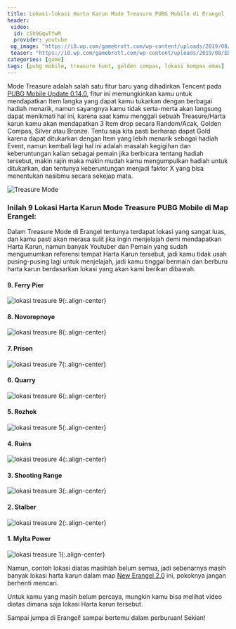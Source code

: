 ```yaml
---
title: Lokasi-lokasi Harta Karun Mode Treasure PUBG Mobile di Erangel
header:
 video:
  id: c5h9GqwTfwM
  provider: youtube
 og_image: "https://i0.wp.com/gamebrott.com/wp-content/uploads/2019/08/EBufF_hU8AAL-pf-1.jpg"
 teaser: "https://i0.wp.com/gamebrott.com/wp-content/uploads/2019/08/EBufF_hU8AAL-pf-1.jpg?resize=360,200"
categories: [game]
tags: [pubg mobile, treasure hunt, golden compas, lokasi kompas emas]
---
```

Mode Treasure adalah salah satu fitur baru yang dihadirkan Tencent pada [PUBG Mobile Update 0.14.0](), fitur ini memungkinkan kamu untuk mendapatkan Item langka yang dapat kamu tukarkan dengan berbagai hadiah menarik, namun sayangnya kamu tidak serta-merta akan langsung dapat menikmati hal ini, karena saat kamu menggali sebuah Treasure/Harta karun kamu akan mendapatkan 3 Item drop secara Random/Acak, Golden Compas, Silver atau Bronze. Tentu saja kita pasti berharap dapat Gold karena dapat ditukarkan dengan Item yang lebih menarik sebagai hadiah Event, namun kembali lagi hal ini adalah masalah kegigihan dan keberuntungan kalian sebagai pemain jika berbicara tentang hadiah tersebut, makin rajin maka makin mudah kamu mengumpulkan hadiah untuk ditukarkan, dan tentunya keberuntungan menjadi faktor X yang bisa menentukan nasibmu secara sekejap mata.

![Treasure Mode](https://i0.wp.com/gamebrott.com/wp-content/uploads/2019/08/EBufF_hU8AAL-pf-1.jpg?resize=640,320)

### Inilah 9 Lokasi Harta Karun Mode Treasure PUBG Mobile di Map Erangel:

Dalam Treasure Mode di Erangel tentunya terdapat lokasi yang sangat luas, dan kamu pasti akan merasa sulit jika ingin menjelajah demi mendapatkan Harta Karun, namun banyak Youtuber dan Pemain yang sudah mengumumkan referensi tempat Harta Karun tersebut, jadi kamu tidak usah pusing-pusing lagi untuk menjelajah, jadi kamu tinggal bermain dan berburu harta karun berdasarkan lokasi yang akan kami berikan dibawah.

#### 9. Ferry Pier

![lokasi treasure 9](https://i0.wp.com/gamebrott.com/wp-content/uploads/2019/08/ferry-plet.jpg){:.align-center}

#### 8. Novorepnoye

![lokasi treasure 8](https://i0.wp.com/gamebrott.com/wp-content/uploads/2019/08/novorepnoye.jpg){:.align-center}

#### 7. Prison

![lokasi treasure 7](https://i0.wp.com/gamebrott.com/wp-content/uploads/2019/08/prison.jpg){:.align-center}

#### 6. Quarry

![lokasi treasure 6](https://i0.wp.com/gamebrott.com/wp-content/uploads/2019/08/quarry.jpg){:.align-center}

#### 5. Rozhok

![lokasi treasure 5](https://i0.wp.com/gamebrott.com/wp-content/uploads/2019/08/rozhok.jpg){:.align-center}

#### 4. Ruins

![lokasi treasure 4](https://i0.wp.com/gamebrott.com/wp-content/uploads/2019/08/ruins.jpg){:.align-center}

#### 3. Shooting Range

![lokasi treasure 3](https://i0.wp.com/gamebrott.com/wp-content/uploads/2019/08/shooting-range.jpg){:.align-center}

#### 2. Stalber

![lokasi treasure 2](https://i0.wp.com/gamebrott.com/wp-content/uploads/2019/08/stalber.jpg){:.align-center}

#### 1. Mylta Power

![lokasi treasure 1](https://i0.wp.com/gamebrott.com/wp-content/uploads/2019/08/mylta-power.jpg){:.align-center}

Namun, contoh lokasi diatas masihlah belum semua, jadi sebenarnya masih banyak lokasi harta karun dalam map [New Erangel 2.0]() ini, pokoknya jangan berhenti mencari.

Untuk kamu yang masih belum percaya, mungkin kamu bisa melihat video diatas dimana saja lokasi Harta karun tersebut.

Sampai jumpa di Erangel! sampai bertemu dalam perburuan! Sekian!
